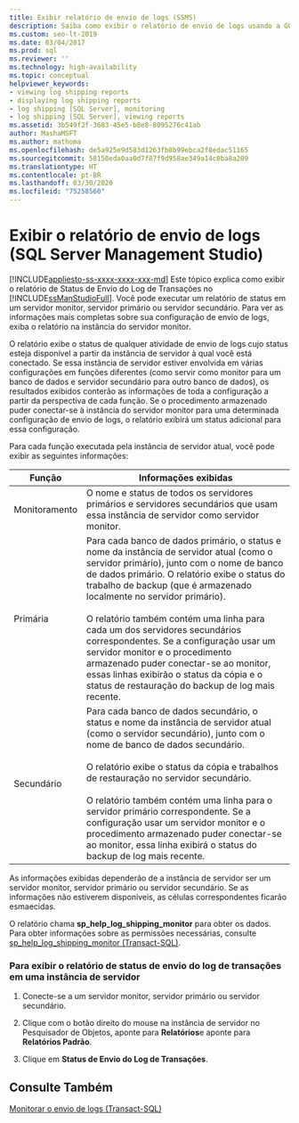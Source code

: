 ```yaml
---
title: Exibir relatório de envio de logs (SSMS)
description: Saiba como exibir o relatório de envio de logs usando a GUI do SSMS (SQL Server Management Studio).
ms.custom: seo-lt-2019
ms.date: 03/04/2017
ms.prod: sql
ms.reviewer: ''
ms.technology: high-availability
ms.topic: conceptual
helpviewer_keywords:
- viewing log shipping reports
- displaying log shipping reports
- log shipping [SQL Server], monitoring
- log shipping [SQL Server], viewing reports
ms.assetid: 3b549f2f-3683-45e5-b8e8-8095276c41ab
author: MashaMSFT
ms.author: mathoma
ms.openlocfilehash: de5a925e9d583d1263fb8b99ebca2f8edac51165
ms.sourcegitcommit: 58158eda0aa0d7f87f9d958ae349a14c0ba8a209
ms.translationtype: HT
ms.contentlocale: pt-BR
ms.lasthandoff: 03/30/2020
ms.locfileid: "75258560"
---
```

# <a name="view-the-log-shipping-report-sql-server-management-studio"></a>Exibir o relatório de envio de logs (SQL Server Management Studio)
[!INCLUDE[appliesto-ss-xxxx-xxxx-xxx-md](../../includes/appliesto-ss-xxxx-xxxx-xxx-md.md)]
  Este tópico explica como exibir o relatório de Status de Envio do Log de Transações no [!INCLUDE[ssManStudioFull](../../includes/ssmanstudiofull-md.md)]. Você pode executar um relatório de status em um servidor monitor, servidor primário ou servidor secundário. Para ver as informações mais completas sobre sua configuração de envio de logs, exiba o relatório na instância do servidor monitor.  
  
 O relatório exibe o status de qualquer atividade de envio de logs cujo status esteja disponível a partir da instância de servidor à qual você está conectado. Se essa instância de servidor estiver envolvida em várias configurações em funções diferentes (como servir como monitor para um banco de dados e servidor secundário para outro banco de dados), os resultados exibidos conterão as informações de toda a configuração a partir da perspectiva de cada função. Se o procedimento armazenado puder conectar-se à instância do servidor monitor para uma determinada configuração de envio de logs, o relatório exibirá um status adicional para essa configuração.  
  
 Para cada função executada pela instância de servidor atual, você pode exibir as seguintes informações:  
  
|Função|Informações exibidas|  
|----------|---------------------------|  
|Monitoramento|O nome e status de todos os servidores primários e servidores secundários que usam essa instância de servidor como servidor monitor.|  
|Primária|Para cada banco de dados primário, o status e nome da instância de servidor atual (como o servidor primário), junto com o nome de banco de dados primário. O relatório exibe o status do trabalho de backup (que é armazenado localmente no servidor primário).<br /><br /> O relatório também contém uma linha para cada um dos servidores secundários correspondentes. Se a configuração usar um servidor monitor e o procedimento armazenado puder conectar-se ao monitor, essas linhas exibirão o status da cópia e o status de restauração do backup de log mais recente.|  
|Secundário|Para cada banco de dados secundário, o status e nome da instância de servidor atual (como o servidor secundário), junto com o nome de banco de dados secundário.<br /><br /> O relatório exibe o status da cópia e trabalhos de restauração no servidor secundário.<br /><br /> O relatório também contém uma linha para o servidor primário correspondente. Se a configuração usar um servidor monitor e o procedimento armazenado puder conectar-se ao monitor, essa linha exibirá o status do backup de log mais recente.|  
  
 As informações exibidas dependerão de a instância de servidor ser um servidor monitor, servidor primário ou servidor secundário. Se as informações não estiverem disponíveis, as células correspondentes ficarão esmaecidas.  
  
 O relatório chama **sp_help_log_shipping_monitor** para obter os dados. Para obter informações sobre as permissões necessárias, consulte [sp_help_log_shipping_monitor &#40;Transact-SQL&#41;](../../relational-databases/system-stored-procedures/sp-help-log-shipping-monitor-transact-sql.md).  
  
### <a name="to-display-the-transaction-log-shipping-status-report-on-a-server-instance"></a>Para exibir o relatório de status de envio do log de transações em uma instância de servidor  
  
1.  Conecte-se a um servidor monitor, servidor primário ou servidor secundário.  
  
2.  Clique com o botão direito do mouse na instância de servidor no Pesquisador de Objetos, aponte para **Relatórios**e aponte para **Relatórios Padrão**.  
  
3.  Clique em **Status de Envio do Log de Transações**.  
  
## <a name="see-also"></a>Consulte Também  
 [Monitorar o envio de logs &#40;Transact-SQL&#41;](../../database-engine/log-shipping/monitor-log-shipping-transact-sql.md)  
  
  
